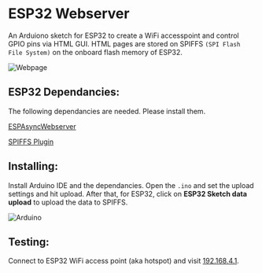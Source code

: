 
# ESP32 Webserver
An Arduiono sketch for ESP32 to create a WiFi accesspoint and control GPIO pins via HTML GUI. 
HTML pages are stored on SPIFFS `(SPI Flash File System)` on the onboard flash memory of ESP32.

![Webpage](https://raw.githubusercontent.com/shreyask21/ESP32Webserve/master/screenshot1.png "Webpage")

## ESP32 Dependancies:
The following dependancies are needed. Please install them.

[ESPAsyncWebserver](https://github.com/me-no-dev/ESPAsyncWebServer)

[SPIFFS Plugin](https://github.com/me-no-dev/arduino-esp32fs-plugin)

## Installing:
Install Arduino IDE and the dependancies. Open the `.ino` and set the upload settings and hit upload.
After that, for ESP32, click on **ESP32 Sketch data upload** to upload the data to SPIFFS.

![Arduino](https://raw.githubusercontent.com/shreyask21/ESP32Webserve/master/screenshot2.png "SPIFFS Upload")

## Testing:
Connect to ESP32 WiFi access point (aka hotspot) and visit [192.168.4.1](http://192.168.4.1).
